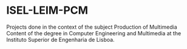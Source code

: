 # ISEL-LEIM-PCM
Projects done in the context of the subject Production of Multimedia Content of the degree in Computer Engineering and Multimedia at the Instituto Superior de Engenharia de Lisboa.

